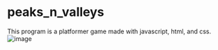 # peaks_n_valleys
This program is a platformer game made with javascript, html, and css.
![image](https://user-images.githubusercontent.com/77479441/137244485-b8efd2a1-cfd5-41ab-aea8-fcd648e78878.png)
